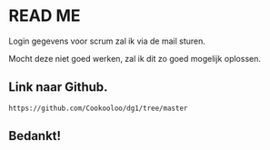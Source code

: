 # READ ME

Login gegevens voor scrum zal ik via de mail sturen.

Mocht deze niet goed werken, zal ik dit zo goed mogelijk oplossen.

## Link naar Github.

`https://github.com/Cookooloo/dg1/tree/master`

## Bedankt!